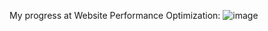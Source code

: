 My progress at Website Performance Optimization:
![image](https://github.com/rolling-scopes-school/anastasiya220394-ST2021Q3/blob/crp/crp/image.png)
